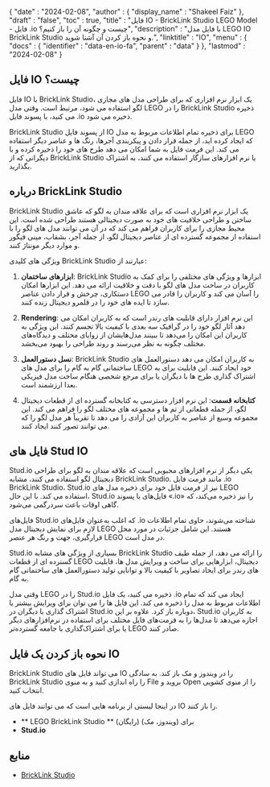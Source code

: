 {
  "date" : "2024-02-08",
  "author" : {
    "display_name" : "Shakeel Faiz"
},
  "draft" : "false",
  "toc" : true,
  "title" : "فایل IO - BrickLink Studio LEGO Model - فایل .io چیست و چگونه آن را باز کنیم؟",
  "description" : "با فایل مدل LEGO IO BrickLink Studio و نحوه باز کردن آن آشنا شوید.",
  "linktitle" : "IO",
  "menu" : {
    "docs" : {
      "identifier" : "data-en-io-fa",
      "parent" : "data"
}
},
  "lastmod" : "2024-02-08"
}

## فایل IO چیست؟

فایل IO با BrickLink Studio، یک ابزار نرم افزاری که برای طراحی مدل های مجازی لگو استفاده می شود، مرتبط است. وقتی مدل LEGO را در BrickLink Studio ذخیره می کنید، با پسوند فایل .io ذخیره می شود.

BrickLink Studio از پسوند فایل IO برای ذخیره تمام اطلاعات مربوط به مدل LEGO که ایجاد کرده اید، از جمله قرار دادن و پیکربندی آجرها، رنگ ها و عناصر دیگر استفاده می کند. این فرمت فایل به شما امکان می دهد طرح های خود را ذخیره کرده و با دیگرانی که از BrickLink Studio یا نرم افزارهای سازگار استفاده می کنند، به اشتراک بگذارید.

## درباره BrickLink Studio

BrickLink Studio یک ابزار نرم افزاری است که برای علاقه مندان به لگو که عاشق ساختن و طراحی خلاقیت های خود به صورت دیجیتالی هستند طراحی شده است. این محیط مجازی را برای کاربران فراهم می کند که در آن می توانند مدل های لگو را با استفاده از مجموعه گسترده ای از عناصر دیجیتال لگو، از جمله آجر، بشقاب، مینی فیگور و موارد دیگر مونتاژ کنند.

ویژگی های کلیدی BrickLink Studio عبارتند از:

1.  **ابزارهای ساختمان**: BrickLink Studio ابزارها و ویژگی های مختلفی را برای کمک به کاربران در ساخت مدل های لگو با دقت و خلاقیت ارائه می دهد. این ابزارها امکان دستکاری، چرخش و قرار دادن عناصر LEGO را آسان می کند و کاربران را قادر می سازد تا ایده های خود را در قلمرو دیجیتال زنده کنند.
    
2.  **Rendering**: این نرم افزار دارای قابلیت های رندر است که به کاربران امکان می دهد آثار لگو خود را در گرافیک سه بعدی با کیفیت بالا تجسم کنند. این ویژگی به کاربران این امکان را می‌دهد تا ببینند مدل‌هایشان از زوایای مختلف و دیدگاه‌های مختلف چگونه به نظر می‌رسند و روند طراحی را بهبود می‌بخشد.
    
3.  **نسل دستورالعمل**: BrickLink Studio به کاربران امکان می دهد دستورالعمل های ساختمانی گام به گام را برای مدل های LEGO خود ایجاد کنند. این قابلیت برای به اشتراک گذاری طرح ها با دیگران یا برای مرجع شخصی هنگام ساخت مدل فیزیکی بعدا ارزشمند است.
    
4.  **کتابخانه قسمت**: این نرم افزار دسترسی به کتابخانه گسترده ای از قطعات دیجیتال لگو، از جمله قطعاتی از تم ها و مجموعه های مختلف لگو را فراهم می کند. این مجموعه وسیع از عناصر به کاربران این آزادی را می دهد تا تقریباً هر مدل لگو را که می توانند تصور کنند ایجاد کنند.

## فایل های Stud IO

Stud.io یکی دیگر از نرم افزارهای محبوبی است که علاقه مندان به لگو برای طراحی دیجیتال لگو استفاده می کنند، مشابه BrickLink Studio. مانند فرمت فایل .io BrickLink Studio، Stud.io نیز از فرمت فایل خود برای ذخیره مدل های LEGO استفاده می کند. با این حال، Stud.io فایل‌های با پسوند «.io» را نیز ذخیره می‌کند، که گاهی اوقات باعث سردرگمی می‌شود.

فایل‌های Stud.io که اغلب به‌عنوان فایل‌های .io شناخته می‌شوند، حاوی تمام اطلاعات لازم برای نمایش دیجیتال مدل LEGO هستند. این شامل جزئیات در مورد محل قرارگیری، جهت و رنگ هر عنصر LEGO در مدل است.

Stud.io بسیاری از ویژگی های مشابه BrickLink Studio را ارائه می دهد، از جمله طیف گسترده ای از قطعات LEGO دیجیتال، ابزارهایی برای ساخت و ویرایش مدل ها، قابلیت های رندر برای ایجاد تصاویر با کیفیت بالا و توانایی تولید دستورالعمل های ساختمانی گام به گام.

وقتی مدل LEGO را در Stud.io ذخیره می کنید، یک فایل .io ایجاد می کند که تمام اطلاعات مربوط به مدل را ذخیره می کند. این فایل ها را می توان برای ویرایش بیشتر یا اشتراک گذاری با دیگران در Stud.io دوباره باز کرد. علاوه بر این، Stud.io به کاربران اجازه می‌دهد تا مدل‌ها را به فرمت‌های فایل مختلف برای استفاده در نرم‌افزارهای دیگر یا برای اشتراک‌گذاری با جامعه گسترده‌تر LEGO صادر کنند.

## نحوه باز کردن یک فایل IO

BrickLink Studio می تواند فایل های IO را در ویندوز و مک باز کند. به سادگی BrickLink Studio را راه اندازی کنید و به منوی File بروید و Open را از منوی کشویی انتخاب کنید.

در اینجا لیستی از برنامه هایی است که می توانند فایل های IO را باز کنند.

- ** LEGO BrickLink Studio ** (رایگان) برای (ویندوز، مک)
- **Stud.io**

## منابع
* [BrickLink Studio](https://www.bricklink.com/v3/studio/download.page)


